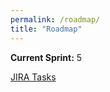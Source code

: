 ```yaml
---
permalink: /roadmap/
title: "Roadmap"
---
```


**Current Sprint:** 5

[JIRA Tasks](https://issues.jboss.org/secure/RapidBoard.jspa?rapidView=3626&sprint=5420)
